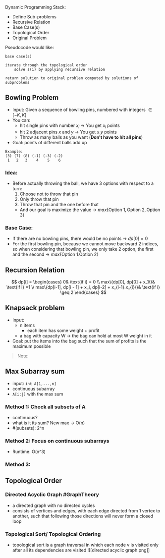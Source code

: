 Dynamic Programming Stack:
- Define Sub-problems
- Recursive Relation
- Base Case(s)
- Topological Order
- Original Problem

Pseudocode would like:
```
base case(s)

iterate through the topological order
	solve s(i) by applying recursive relation

return solution to original problem computed by solutions of subproblems
```

## Bowling Problem
- Input: Given a sequence of bowling pins, numbered with integers $\in [-K, K]$
- You can:
	- hit single pins with number $x_i$ -> You get $x_i$ points
	- hit 2 adjacent pins $x$ and $y$ -> You get $x.y$  points
	- Throw as many balls as you want (**Don't have to hit all pins**)
- Goal: points of different balls add up

```
Example:
(3) (7) (8) (-1) (-3) (-2)
 1   2   3    4    5    6
```
### Idea: 
- Before actually throwing the ball, we have 3 options with respect to a turn:
	1. Choose not to throw that pin
	2. Only throw that pin
	3. Throw that pin and the one before that
	-  And our goal is maximize the value -> $max\{\text{Option 1}, \text{Option 2}, \text{Option 3}\}$ 

### Base Case:
- If there are no bowling pins, there would be no points -> $dp[0] = 0$
- For the first bowling pin, because we cannot move backward 2 indices, so when considering that bowling pin, we only take 2 option, the first and the second -> $max\{\text{Option 1}. \text{Option 2}\}$

## Recursion Relation
$$
dp[i] =
\begin{cases}
	0& \text{if i} = 0 \\
	max\{dp[0], dp[0] + x_1\}& \text{if i} =1 \\
	max\{dp[i-1], dp[i - 1] + x_i, dp[i-2] + x_{i-1}.x_{i}\}& \text{if i} \geq 2
\end{cases}
$$



## Knapsack problem 
- Input: 
	- n items
		- each item has some weight + profit
	- a bag with capacity W -> the bag can hold at most W weight in it
- Goal: put the items into the bag such that the sum of profits is the maximum possible
> Note: 

## Max Subarray sum
- input: `int A[1,...,n]`
- continuous subarray
- `A[i:j]` with the max sum

### Method 1: Check all subsets of A
- continuous?
- what is it its sum? New max
	-> O(n)
- #(subsets): 2^n

### Method 2: Focus on continuous subarrays
- Runtime: O(n^3)

### Method 3: 


## Topological Order
### Directed Acyclic Graph #GraphTheory
- a directed graph with no directed cycles
- consists of vertices and edges, with each edge directed from 1 vertex to another, such that following those directions will never form a closed loop

### Topological Sort/ Topological Ordering
- topological sort is a graph traversal in which each node v is visited only after all its dependencies are visited
![[directed acyclic graph.png]]